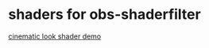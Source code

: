# shaders for obs-shaderfilter

[cinematic look shader demo](https://www.instagram.com/p/DK8rlJZM7Bj)